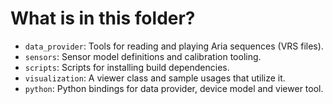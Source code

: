 # What is in this folder?

- `data_provider`: Tools for reading and playing Aria sequences (VRS files).
- `sensors`: Sensor model definitions and calibration tooling.
- `scripts`: Scripts for installing build dependencies.
- `visualization`: A viewer class and sample usages that utilize it.
- `python`: Python bindings for data provider, device model and viewer tool.
